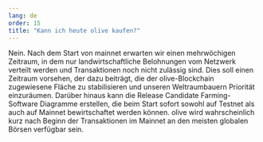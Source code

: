 ```yaml
---
lang: de
order: 15
title: "Kann ich heute olive kaufen?"
---
```


Nein. Nach dem Start von mainnet erwarten wir einen mehrwöchigen Zeitraum, in dem nur landwirtschaftliche Belohnungen vom Netzwerk verteilt werden und Transaktionen noch nicht zulässig sind. Dies soll einen Zeitraum vorsehen, der dazu beiträgt, die der olive-Blockchain zugewiesene Fläche zu stabilisieren und unseren Weltraumbauern Priorität einzuräumen. Darüber hinaus kann die Release Candidate Farming-Software Diagramme erstellen, die beim Start sofort sowohl auf Testnet als auch auf Mainnet bewirtschaftet werden können. olive wird wahrscheinlich kurz nach Beginn der Transaktionen im Mainnet an den meisten globalen Börsen verfügbar sein.
